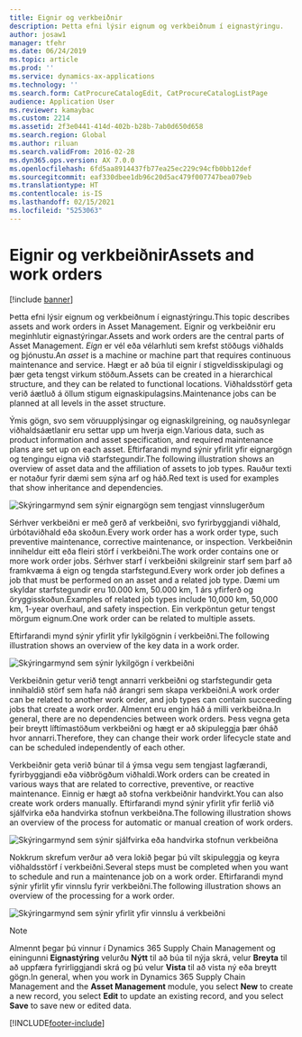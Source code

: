 ```yaml
---
title: Eignir og verkbeiðnir
description: Þetta efni lýsir eignum og verkbeiðnum í eignastýringu.
author: josaw1
manager: tfehr
ms.date: 06/24/2019
ms.topic: article
ms.prod: ''
ms.service: dynamics-ax-applications
ms.technology: ''
ms.search.form: CatProcureCatalogEdit, CatProcureCatalogListPage
audience: Application User
ms.reviewer: kamaybac
ms.custom: 2214
ms.assetid: 2f3e0441-414d-402b-b28b-7ab0d650d658
ms.search.region: Global
ms.author: riluan
ms.search.validFrom: 2016-02-28
ms.dyn365.ops.version: AX 7.0.0
ms.openlocfilehash: 6fd5aa8914437fb77ea25ec229c94cfb0bb12def
ms.sourcegitcommit: eaf330dbee1db96c20d5ac479f007747bea079eb
ms.translationtype: HT
ms.contentlocale: is-IS
ms.lasthandoff: 02/15/2021
ms.locfileid: "5253063"
---
```

# <a name="assets-and-work-orders"></a><span data-ttu-id="c6450-103">Eignir og verkbeiðnir</span><span class="sxs-lookup"><span data-stu-id="c6450-103">Assets and work orders</span></span>

[!include [banner](../../includes/banner.md)]

 

<span data-ttu-id="c6450-104">Þetta efni lýsir eignum og verkbeiðnum í eignastýringu.</span><span class="sxs-lookup"><span data-stu-id="c6450-104">This topic describes assets and work orders in Asset Management.</span></span> <span data-ttu-id="c6450-105">Eignir og verkbeiðnir eru meginhlutir eignastýringar.</span><span class="sxs-lookup"><span data-stu-id="c6450-105">Assets and work orders are the central parts of Asset Management.</span></span> <span data-ttu-id="c6450-106">*Eign* er vél eða vélarhluti sem krefst stöðugs viðhalds og þjónustu.</span><span class="sxs-lookup"><span data-stu-id="c6450-106">An *asset* is a machine or machine part that requires continuous maintenance and service.</span></span> <span data-ttu-id="c6450-107">Hægt er að búa til eignir í stigveldisskipulagi og þær geta tengst virkum stöðum.</span><span class="sxs-lookup"><span data-stu-id="c6450-107">Assets can be created in a hierarchical structure, and they can be related to functional locations.</span></span> <span data-ttu-id="c6450-108">Viðhaldsstörf geta verið áætluð á öllum stigum eignaskipulagsins.</span><span class="sxs-lookup"><span data-stu-id="c6450-108">Maintenance jobs can be planned at all levels in the asset structure.</span></span>

<span data-ttu-id="c6450-109">Ýmis gögn, svo sem vöruupplýsingar og eignaskilgreining, og nauðsynlegar viðhaldsáætlanir eru settar upp um hverja eign.</span><span class="sxs-lookup"><span data-stu-id="c6450-109">Various data, such as product information and asset specification, and required maintenance plans are set up on each asset.</span></span> <span data-ttu-id="c6450-110">Eftirfarandi mynd sýnir yfirlit yfir eignargögn og tengingu eigna við starfstegundir.</span><span class="sxs-lookup"><span data-stu-id="c6450-110">The following illustration shows an overview of asset data and the affiliation of assets to job types.</span></span> <span data-ttu-id="c6450-111">Rauður texti er notaður fyrir dæmi sem sýna arf og háð.</span><span class="sxs-lookup"><span data-stu-id="c6450-111">Red text is used for examples that show inheritance and dependencies.</span></span>

![Skýringarmynd sem sýnir eignargögn sem tengjast vinnslugerðum](media/05-overview-image.png)

<span data-ttu-id="c6450-113">Sérhver verkbeiðni er með gerð af verkbeiðni, svo fyrirbyggjandi viðhald, úrbótaviðhald eða skoðun.</span><span class="sxs-lookup"><span data-stu-id="c6450-113">Every work order has a work order type, such preventive maintenance, corrective maintenance, or inspection.</span></span> <span data-ttu-id="c6450-114">Verkbeiðnin inniheldur eitt eða fleiri störf í verkbeiðni.</span><span class="sxs-lookup"><span data-stu-id="c6450-114">The work order contains one or more work order jobs.</span></span> <span data-ttu-id="c6450-115">Sérhver starf í verkbeiðni skilgreinir starf sem þarf að framkvæma á eign og tengda starfstegund.</span><span class="sxs-lookup"><span data-stu-id="c6450-115">Every work order job defines a job that must be performed on an asset and a related job type.</span></span> <span data-ttu-id="c6450-116">Dæmi um skyldar starfstegundir eru 10.000 km, 50.000 km, 1 árs yfirferð og öryggisskoðun.</span><span class="sxs-lookup"><span data-stu-id="c6450-116">Examples of related job types include 10,000 km, 50,000 km, 1-year overhaul, and safety inspection.</span></span> <span data-ttu-id="c6450-117">Ein verkpöntun getur tengst mörgum eignum.</span><span class="sxs-lookup"><span data-stu-id="c6450-117">One work order can be related to multiple assets.</span></span>

<span data-ttu-id="c6450-118">Eftirfarandi mynd sýnir yfirlit yfir lykilgögnin í verkbeiðni.</span><span class="sxs-lookup"><span data-stu-id="c6450-118">The following illustration shows an overview of the key data in a work order.</span></span>

![Skýringarmynd sem sýnir lykilgögn í verkbeiðni](media/06-overview-image.png)

<span data-ttu-id="c6450-120">Verkbeiðnin getur verið tengt annarri verkbeiðni og starfstegundir geta innihaldið störf sem hafa náð árangri sem skapa verkbeiðni.</span><span class="sxs-lookup"><span data-stu-id="c6450-120">A work order can be related to another work order, and job types can contain succeeding jobs that create a work order.</span></span> <span data-ttu-id="c6450-121">Almennt eru engin háð á milli verkbeiðna.</span><span class="sxs-lookup"><span data-stu-id="c6450-121">In general, there are no dependencies between work orders.</span></span> <span data-ttu-id="c6450-122">Þess vegna geta þeir breytt líftímastöðum verkbeiðni og hægt er að skipuleggja þær óháð hvor annarri.</span><span class="sxs-lookup"><span data-stu-id="c6450-122">Therefore, they can change their work order lifecycle state and can be scheduled independently of each other.</span></span>

<span data-ttu-id="c6450-123">Verkbeiðnir geta verið búnar til á ýmsa vegu sem tengjast lagfærandi, fyrirbyggjandi eða viðbrögðum viðhaldi.</span><span class="sxs-lookup"><span data-stu-id="c6450-123">Work orders can be created in various ways that are related to corrective, preventive, or reactive maintenance.</span></span> <span data-ttu-id="c6450-124">Einnig er hægt að stofna verkbeiðnir handvirkt.</span><span class="sxs-lookup"><span data-stu-id="c6450-124">You can also create work orders manually.</span></span> <span data-ttu-id="c6450-125">Eftirfarandi mynd sýnir yfirlit yfir ferlið við sjálfvirka eða handvirka stofnun verkbeiðna.</span><span class="sxs-lookup"><span data-stu-id="c6450-125">The following illustration shows an overview of the process for automatic or manual creation of work orders.</span></span>

![Skýringarmynd sem sýnir sjálfvirka eða handvirka stofnun verkbeiðna](media/07-overview-image.png)

<span data-ttu-id="c6450-127">Nokkrum skrefum verður að vera lokið þegar þú vilt skipuleggja og keyra viðhaldsstörf í verkbeiðni.</span><span class="sxs-lookup"><span data-stu-id="c6450-127">Several steps must be completed when you want to schedule and run a maintenance job on a work order.</span></span> <span data-ttu-id="c6450-128">Eftirfarandi mynd sýnir yfirlit yfir vinnslu fyrir verkbeiðni.</span><span class="sxs-lookup"><span data-stu-id="c6450-128">The following illustration shows an overview of the processing for a work order.</span></span>

![Skýringarmynd sem sýnir yfirlit yfir vinnslu á verkbeiðni](media/08-overview-image.png)

> [!NOTE]
> <span data-ttu-id="c6450-130">Almennt þegar þú vinnur í Dynamics 365 Supply Chain Management og einingunni **Eignastýring** velurðu **Nýtt** til að búa til nýja skrá, velur **Breyta** til að uppfæra fyrirliggjandi skrá og þú velur **Vista** til að vista ný eða breytt gögn.</span><span class="sxs-lookup"><span data-stu-id="c6450-130">In general, when you work in Dynamics 365 Supply Chain Management and the **Asset Management** module, you select **New** to create a new record, you select **Edit** to update an existing record, and you select **Save** to save new or edited data.</span></span>


[!INCLUDE[footer-include](../../../includes/footer-banner.md)]